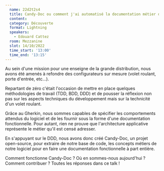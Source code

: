 ```yaml
---
  name: 22d2t2s4
  title: Candy-Doc ou comment j'ai automatisé la documentation métier de mes projets
  content:
  category: Découverte
  format: Lightning
  speakers: 
    - Edouard Cattez
  room: Mezzanine
  slot: 14/10/2022
  time_start: '13:00'
  time_end: '13:15'
---
```

Au sein d'une mission pour une enseigne de la grande distribution, nous avons été amenés à refondre des configurateurs sur mesure (volet roulant, porte d'entrée, etc...).

Repartant de zéro c'était l'occasion de mettre en place quelques méthodologies de travail (TDD, BDD, DDD) et de pousser la réflexion non pas sur les aspects techniques du développement mais sur la technicité d'un volet roulant.

Grâce au Gherkin, nous sommes capables de spécifier les comportements attendus du logiciel et de les fournir sous la forme d'une documentation fonctionnelle. Pour autant, rien ne prouve que l'architecture applicative représente le métier qu'il est censé adresser.

En s'appuyant sur le DDD, nous avons donc créé Candy-Doc, un projet open-source, pour extraire de notre base de code, les concepts métiers de notre logiciel pour en faire une documentation fonctionnelle à part entière.

Comment fonctionne Candy-Doc ? Où en sommes-nous aujourd'hui ? Comment contribuer ? Toutes les réponses dans ce talk !
